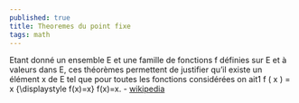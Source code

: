 ```yaml
---
published: true
title: Theoremes du point fixe
tags: math
---
```

Etant donné un ensemble E et une famille de fonctions f définies sur E et à valeurs dans E, ces théorèmes permettent de justifier qu’il existe un élément x de E tel que pour toutes les fonctions considérées on ait1 f ( x ) = x {\displaystyle f(x)=x} f(x)=x. - [wikipedia](https://fr.wikipedia.org/wiki/Liste_de_th%C3%A9or%C3%A8mes_du_point_fixe)

